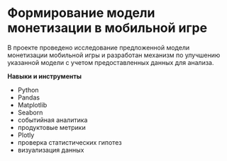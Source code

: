 # Формирование модели монетизации в мобильной игре

В  проекте  проведено исследование предложенной модели монетизации мобильной игры и
разработан механизм по улучшению указанной модели с учетом  предоставленных данных для анализа.

**Навыки и инструменты**

- Python
- Pandas
- Matplotlib
- Seaborn
- событийная аналитика
- продуктовые метрики
- Plotly
- проверка статистических гипотез
- визуализация данных
